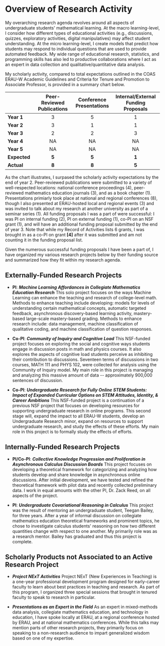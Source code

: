 # Overview of Research Activity
My overarching research agenda revolves around all aspects of undergraduate students' mathematical learning. At the macro learning-level, I consider how different types of educational activities (e.g., discussions, quizzes, exploratory activities, digital manipulatives) may affect student understanding. At the micro learning-level, I create models that predict how students may respond to individual questions that are used to provide automated feedback. My wide range of educational research, statistics, and programming skills has also led to productive collaborations where I act as an expert in data collection and qualitative/quantitative data analysis. 

My scholarly activity, compared to total expectations outlined in the COAS ERAU-W Academic Guidelines and Criteria for Tenure and Promotion to Associate Professor, is provided in a summary chart below. 

|          | Peer-Reviewed <br>Publications | Conference <br>Presentations | Internal/External <br>Funding Proposals |
|----------|:--------------:|:---------------:|:-------------------:|
| **Year 1**   |       3      |       5       |         1         |
| **Year 2**   |       3      |       1       |         1         |
| **Year 3**   |       2      |       2       |         3         |
| **Year 4**   |      NA      |      NA       |        NA         |
| **Year 5**   |      NA      |      NA       |        NA         |
| **Expected** |       **5**      |       **5**       |         **1**         |
| **Actual**   |       **8**      |       **8**       |         **5**         | 

As the chart illustrates, I surpased the scholarly activity expectations by the end of year 2. Peer-reviewed publications were submitted to a variety of well-respected locations: national conference proceedings (4), peer-reviewed mathematics education journals (3), and as a book chapter (1). Presentations primiarly took place at national and regional conferences (8), though I also presented at ERAU-hosted local and regional events (3) and was invited to talk about my research at another university as part of a seminar series (1). All funding proposals I was a part of were successful: I was PI on internal funding (2), PI on external funding (1), co-PI on an NSF grant (1), and will have an additional funding proposal submitted by the end of year 3. Note that while my Record of Activities lists 6 grants, I was brought in as a co-PI on grant **[4]** after it was submitted and am not counting it in the funding proposal list.

Given the numerous successful funding proposals I have been a part of, I have organized my various research projects below by their funding source and summarized how they fit within my research agenda. 

## Externally-Funded Research Projects
- **PI**: ***Machine Learning Affordances in Collegiate Mathematics Education Research***
This solo project focuses on the ways Machine Learning can enhance the teaching and research of college-level math. Methods to enhance teaching include developing: models for levels of understanding certain mathematical concepts, automatic targeted feedback, asynchronous discovery-based learning activity, mastery-based large-scale mastery-based grading. Methods to enhance research include: data management, machine classification of qualitative coding, and machine classification of question responses.

- **Co-PI**: ***Community of Inquiry and Cognitive Load***
This NSF-funded project focuses on exploring the social and cognitive ways students engage in discussion posts in math and physics courses. It also explores the aspects of cognitive load students perceive as inhibiting their contribution to discussions. Seventeen terms of discussions in two courses, MATH 111 and PHYS 102, were collected for analysis using the Community of Inquiry model. My main role in this project is managing and analyzing this massive amount of data  -- approximately 900,000 sentences of discussion.

- **Co-PI**: ***Undergraduate Research for Fully Online STEM Students: Impact of Expanded Curricular Options on STEM Attitudes, Identity, & Career Ambitions***
This NSF-funded project is a continuation of a previous NSF project that focuses on developing resources for supporting undergraduate research in online programs. This second stage will, expand the impact to all ERAU-W students, develop an Undergraduate Research minor, expand on resources to support undergraduate research, and study the effects of these efforts. My main role in this project is to formally study the effects of efforts.

## Internally-Funded Research Projects
- **PI/Co-PI**: ***Collective Knowledge Progression and Proliferation in Asynchronous Calculus Discussion Boards***
This project focuses on developing a theoretical framework for categorizing and analyzing how students develop and share knowledge in asynchronous online discussions. After initial development, we have tested and refined the theoretical framework with pilot data and recently collected preliminary data. I work in equal amounts with the other PI, Dr. Zack Reed, on all aspects of the project. 

- **PI**: ***Undergraduate Covariational Reasoning in Calculus***
This project was the result of mentoring an undergraduate student, Teegan Bailey, for three years. After a year of informal discussion on collegiate mathematics education theoretical frameworks and prominent topics, he chose to investigate calculus students' reasoning on how two different quantities change with respect to one another. My primarily role was as a research mentor. Bailey has graduated and thus this project is complete.

## Scholarly Products not Associated to an Active Research Project
- ***Project NExT Activities***
Project NExT (New Experiences in Teaching) is a one-year professional development program designed for early-career faculty to learn about best practices in teaching and research. As part of this program, I organized three special sessions that brought in tenured faculty to speak to research in particular. 

- ***Presentations as an Expert in the Field***
As an expert in mixed-methods data analysis, collegiate mathematics education, and technology in education, I have spoke locally at ERAU, at a regional conference hosted by ERAU, and at national mathematics conferences. While this talks may mention parts of other research projects, they primarily focus on speaking to a non-research audience to impart generalized wisdom based on one of my expertise.